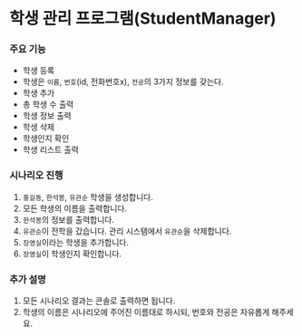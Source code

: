 # 학생 관리 프로그램(StudentManager)

### 주요 기능
- 학생 등록
- 학생은 `이름`, `번호`(id, 전화번호x), `전공`의 3가지 정보를 갖는다.
- 학생 추가
- 총 학생 수 출력
- 학생 정보 출력
- 학생 삭제
- 학생인지 확인
- 학생 리스트 출력

### 시나리오 진행
1. `홍길동`,  `한석봉`,  `유관순` 학생을 생성합니다.
2. 모든 학생의 이름을 출력합니다.
3. `한석봉`의 정보를 출력합니다.
4. `유관순`이 전학을 갔습니다. 관리 시스템에서 `유관순`을 삭제합니다.
5. `장영실`이라는 학생을 추가합니다.
6. `장영실`이 학생인지 확인합니다.

### 추가 설명
1. 모든 시나리오 결과는 콘솔로 출력하면 됩니다.
2. 학생의 이름은 시나리오에 주어진 이름대로 하시되, 번호와 전공은 자유롭게 해주세요.